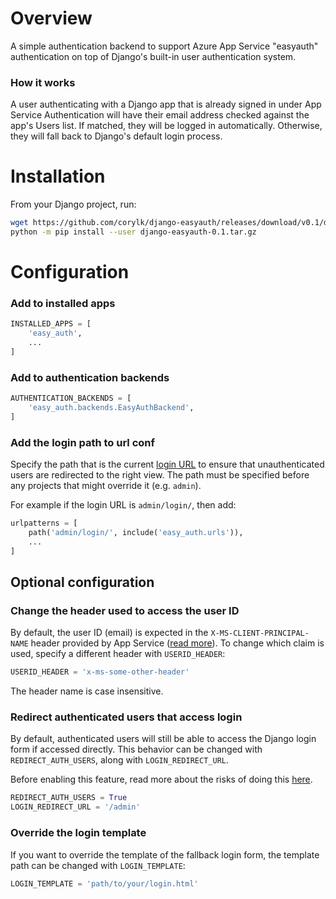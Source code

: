# Overview

A simple authentication backend to support Azure App Service "easyauth" authentication on top of Django's built-in user authentication system.

### How it works

A user authenticating with a Django app that is already signed in under App Service Authentication will have their email address checked against the app's Users list. If matched, they will be logged in automatically. Otherwise, they will fall back to Django's default login process.

# Installation

From your Django project, run:
```sh
wget https://github.com/corylk/django-easyauth/releases/download/v0.1/django-easyauth-0.1.tar.gz
python -m pip install --user django-easyauth-0.1.tar.gz
```

# Configuration

### Add to installed apps

```py
INSTALLED_APPS = [
    'easy_auth',
    ...
]
```

### Add to authentication backends
```py
AUTHENTICATION_BACKENDS = [
    'easy_auth.backends.EasyAuthBackend',
]
```

### Add the login path to url conf

Specify the path that is the current [login URL](https://docs.djangoproject.com/en/4.0/ref/settings/#login-url) to ensure that unauthenticated users are redirected to the right view. The path must be specified before any projects that might override it (e.g. `admin`).

For example if the login URL is `admin/login/`, then add:

```py
urlpatterns = [
    path('admin/login/', include('easy_auth.urls')),
    ...
]
```

## Optional configuration

### Change the header used to access the user ID

By default, the user ID (email) is expected in the `X-MS-CLIENT-PRINCIPAL-NAME` header provided by App Service ([read more](https://docs.microsoft.com/en-us/azure/app-service/configure-authentication-user-identities)). To change which claim is used, specify a different header with `USERID_HEADER`:

```py
USERID_HEADER = 'x-ms-some-other-header'
```

The header name is case insensitive.

### Redirect authenticated users that access login

By default, authenticated users will still be able to access the Django login form if accessed directly. This behavior can be changed with `REDIRECT_AUTH_USERS`, along with `LOGIN_REDIRECT_URL`.

Before enabling this feature, read more about the risks of doing this [here](https://docs.djangoproject.com/en/4.0/topics/auth/default/#django.contrib.auth.views.LoginView.redirect_authenticated_user).

```py
REDIRECT_AUTH_USERS = True
LOGIN_REDIRECT_URL = '/admin'
```

### Override the login template

If you want to override the template of the fallback login form, the template path can be changed with `LOGIN_TEMPLATE`:

```py
LOGIN_TEMPLATE = 'path/to/your/login.html'
```
